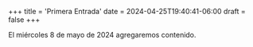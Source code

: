 +++
title = 'Primera Entrada'
date = 2024-04-25T19:40:41-06:00
draft = false
+++

El miércoles 8 de mayo de 2024 agregaremos contenido.
